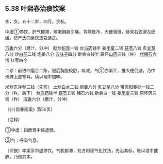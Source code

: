 ## 5.38 叶熙春治痰饮案

李，女，五十二岁，四月，余杭。

中虚①停饮，肝气郁滞，咳嗽胸胁引痛，背寒肢冷，大便滴泄，脉来右弦滑左细缓。仿严氏四磨饮法变通之。

[沉香](https://www.gmzyjc.com/read/bc/bc11-0.0.9.0.0.md)六分（磨汁，分冲） 麸炒[枳壳](https://www.gmzyjc.com/read/bc/bc11-0.0.3.0.0.md)一钱 台[乌药](https://www.gmzyjc.com/read/bc/bc11-0.0.6.0.0.md)钱半 姜[半夏](https://www.gmzyjc.com/read/bc/bc16-0.1.1.0.0.md)二钱 [茯苓](https://www.gmzyjc.com/read/bc/bc05-0.0.1.0.0.md)八钱 炙[甘草](https://www.gmzyjc.com/read/bc/bc17-0.1.8.0.0.md)八分 炒[白前](https://www.gmzyjc.com/read/bc/bc16-0.1.6.0.0.md)二钱 炮姜八分 [五味子](https://www.gmzyjc.com/read/bc/bc18-0.0.2.0.0.md)四分 新会白钱半 原怀[山药](https://www.gmzyjc.com/read/bc/bc17-0.1.6.0.0.md)三钱（杵） [代赭石](https://www.gmzyjc.com/read/bc/bc10-0.0.4.0.0.md)六钱 红枣四个

二诊：前进四磨合二陈，服后胸脘较舒，咳减，气②亦渐平，惟大便仍溏，乃中州脾上虚寒耳。续以理中加味。

米炒东洋参三钱（先煎） 土炒[白术](https://www.gmzyjc.com/read/bc/bc17-0.1.5.0.0.md)二钱 炮姜八分 炙[甘草](https://www.gmzyjc.com/read/bc/bc17-0.1.8.0.0.md)八分 带壳阳春砂一钱二分（杵，后下） 台[乌药](https://www.gmzyjc.com/read/bc/bc11-0.0.6.0.0.md)钱半 [茯苓](https://www.gmzyjc.com/read/bc/bc05-0.0.1.0.0.md)五钱 赭石六钱 新会白一钱 姜[半夏](https://www.gmzyjc.com/read/bc/bc16-0.1.1.0.0.md)三钱 原怀药三钱（杵） [沉香](https://www.gmzyjc.com/read/bc/bc11-0.0.9.0.0.md)六分（磨汁，分冲）

（《叶熙春医案》第50页）

〔注释〕

①中虚：指脾胃中焦虚弱。

②气：呼吸气息。

〔评按〕本案系中虚停饮，气机郁滞，处方用理气化饮法，先治其标，继以温中健脾，乃顾其本。
